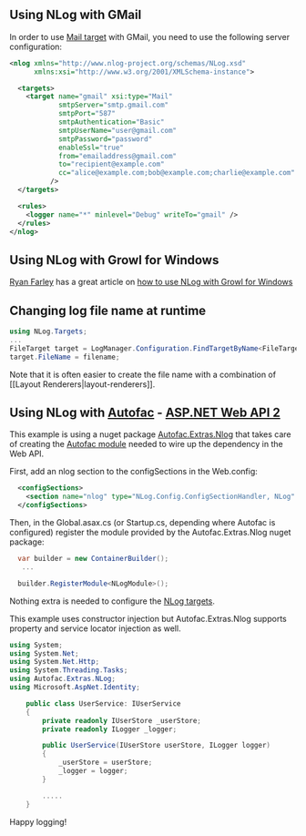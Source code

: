 ## Using NLog with GMail

In order to use [Mail target](Mail-target) with GMail, you need to use the following server configuration:
```xml
<nlog xmlns="http://www.nlog-project.org/schemas/NLog.xsd"
      xmlns:xsi="http://www.w3.org/2001/XMLSchema-instance">

  <targets>
    <target name="gmail" xsi:type="Mail"
            smtpServer="smtp.gmail.com"
            smtpPort="587"
            smtpAuthentication="Basic"
            smtpUserName="user@gmail.com"
            smtpPassword="password"
            enableSsl="true"
            from="emailaddress@gmail.com"
            to="recipient@example.com"
            cc="alice@example.com;bob@example.com;charlie@example.com"
          />
  </targets>

  <rules>
    <logger name="*" minlevel="Debug" writeTo="gmail" />
  </rules>
</nlog>
```

## Using NLog with Growl for Windows

[Ryan Farley](http://ryanfarley.com/blog/articles/about.aspx) has a great article on [how to use NLog with Growl for Windows](http://ryanfarley.com/blog/archive/2010/05/06/announcing-the-growl-for-windows-target-for-nlog.aspx)

## Changing log file name at runtime

```c#
using NLog.Targets;
...
FileTarget target = LogManager.Configuration.FindTargetByName<FileTarget>(targetName);
target.FileName = filename;
```

Note that it is often easier to create the file name with a combination of [[Layout Renderers|layout-renderers]].


## Using NLog with [Autofac](https://autofac.org/) - [ASP.NET Web API 2](http://www.asp.net/web-api)

This example is using a nuget package [Autofac.Extras.Nlog](https://www.nuget.org/packages/Autofac.Extras.NLog) that takes care of creating the [Autofac module](http://autofac.readthedocs.io/en/latest/configuration/modules.html) needed to wire up the dependency in the Web API.

First, add an nlog section to the configSections in the Web.config:

```xml
  <configSections>
    <section name="nlog" type="NLog.Config.ConfigSectionHandler, NLog" />
  </configSections>
```
Then, in the Global.asax.cs (or Startup.cs, depending where Autofac is configured) register the module provided by the Autofac.Extras.Nlog nuget package:

```c#
  var builder = new ContainerBuilder();
   ...

  builder.RegisterModule<NLogModule>();
```
Nothing extra is needed to configure the [NLog targets](https://github.com/nlog/nlog/wiki/Targets).

This example uses constructor injection but Autofac.Extras.Nlog supports property and service locator injection as well.

```c#
using System;
using System.Net;
using System.Net.Http;
using System.Threading.Tasks;
using Autofac.Extras.NLog;
using Microsoft.AspNet.Identity;

    public class UserService: IUserService
    {
        private readonly IUserStore _userStore;
        private readonly ILogger _logger;

        public UserService(IUserStore userStore, ILogger logger)
        {
            _userStore = userStore;
            _logger = logger;
        }

        .....
    }
```

Happy logging!
